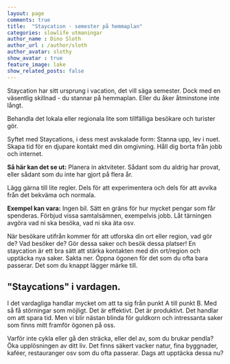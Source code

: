 ```yaml
---
layout: page
comments: true
title:  "Staycation - semester på hemmaplan"
categories: slowlife utmaningar
author_name : Dino Sloth
author_url : /author/sloth
author_avatar: slothy
show_avatar : true
feature_image: lake
show_related_posts: false
---
```




Staycation har sitt ursprung i vacation, det vill säga semester. Dock med en väsentlig skillnad - du stannar på hemmaplan.
Eller du åker åtminstone inte långt. 

Behandla det lokala eller regionala 
lite som tillfälliga besökare och turister gör. 

Syftet med Staycations, i dess mest avskalade form: Stanna upp, lev i nuet. Skapa tid för en djupare kontakt med din omgivning. 
Håll dig borta från jobb och internet.
 
**Så här kan det se ut:**
Planera in aktviteter. Sådant som du aldrig har provat, eller sådant som du inte har gjort på flera
år. 

Lägg gärna till lite regler. Dels för att experimentera och dels för att avvika från det bekväma och normala. 

**Exempel kan vara:**
Ingen bil. Sätt en gräns för hur mycket pengar som får spenderas. Förbjud vissa samtalsämnen, exempelvis jobb. Låt tärningen avgöra
vad ni ska besöka, vad ni ska äta osv.


När besökare utifrån kommer för att utforska din ort eller region, vad gör de? Vad besöker de? Gör dessa saker och besök dessa platser!
En staycation är ett bra sätt att stärka kontakten med din ort/region och upptäcka nya saker. 
Sakta ner. Öppna ögonen för det som du ofta bara passerar. Det som du knappt lägger märke till. 

## "Staycations" i vardagen.

I det vardagliga handlar mycket om att ta sig från punkt A till punkt B. Med så få störningar som möjligt. Det är effektivt. Det är produktivt.
Det handlar om att spara tid. Men vi blir nästan blinda för guldkorn och intressanta saker som finns mitt framför ögonen på oss.

Varför inte cykla eller gå den sträcka, eller del av, som du brukar pendla? 
Öka upplösningen av ditt liv. Det finns säkert vacker natur,
fina byggnader, kaféer, restauranger osv som du ofta passerar. Dags att upptäcka dessa nu? 
